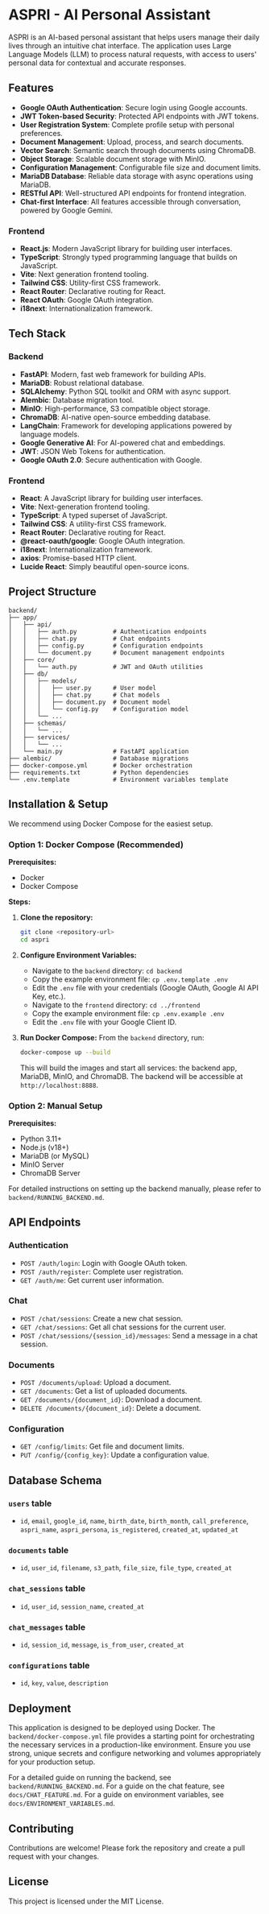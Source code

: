 # ASPRI - AI Personal Assistant

ASPRI is an AI-based personal assistant that helps users manage their daily lives through an intuitive chat interface. The application uses Large Language Models (LLM) to process natural requests, with access to users' personal data for contextual and accurate responses.

## Features

- **Google OAuth Authentication**: Secure login using Google accounts.
- **JWT Token-based Security**: Protected API endpoints with JWT tokens.
- **User Registration System**: Complete profile setup with personal preferences.
- **Document Management**: Upload, process, and search documents.
- **Vector Search**: Semantic search through documents using ChromaDB.
- **Object Storage**: Scalable document storage with MinIO.
- **Configuration Management**: Configurable file size and document limits.
- **MariaDB Database**: Reliable data storage with async operations using MariaDB.
- **RESTful API**: Well-structured API endpoints for frontend integration.
- **Chat-first Interface**: All features accessible through conversation, powered by Google Gemini.

### Frontend
- **React.js**: Modern JavaScript library for building user interfaces.
- **TypeScript**: Strongly typed programming language that builds on JavaScript.
- **Vite**: Next generation frontend tooling.
- **Tailwind CSS**: Utility-first CSS framework.
- **React Router**: Declarative routing for React.
- **React OAuth**: Google OAuth integration.
- **i18next**: Internationalization framework.

## Tech Stack

### Backend
- **FastAPI**: Modern, fast web framework for building APIs.
- **MariaDB**: Robust relational database.
- **SQLAlchemy**: Python SQL toolkit and ORM with async support.
- **Alembic**: Database migration tool.
- **MinIO**: High-performance, S3 compatible object storage.
- **ChromaDB**: AI-native open-source embedding database.
- **LangChain**: Framework for developing applications powered by language models.
- **Google Generative AI**: For AI-powered chat and embeddings.
- **JWT**: JSON Web Tokens for authentication.
- **Google OAuth 2.0**: Secure authentication with Google.

### Frontend
- **React**: A JavaScript library for building user interfaces.
- **Vite**: Next-generation frontend tooling.
- **TypeScript**: A typed superset of JavaScript.
- **Tailwind CSS**: A utility-first CSS framework.
- **React Router**: Declarative routing for React.
- **@react-oauth/google**: Google OAuth integration.
- **i18next**: Internationalization framework.
- **axios**: Promise-based HTTP client.
- **Lucide React**: Simply beautiful open-source icons.

## Project Structure

```
backend/
├── app/
│   ├── api/
│   │   ├── auth.py          # Authentication endpoints
│   │   ├── chat.py          # Chat endpoints
│   │   ├── config.py        # Configuration endpoints
│   │   └── document.py      # Document management endpoints
│   ├── core/
│   │   └── auth.py          # JWT and OAuth utilities
│   ├── db/
│   │   ├── models/
│   │   │   ├── user.py      # User model
│   │   │   ├── chat.py      # Chat models
│   │   │   ├── document.py  # Document model
│   │   │   └── config.py    # Configuration model
│   │   └── ...
│   ├── schemas/
│   │   └── ...
│   ├── services/
│   │   └── ...
│   └── main.py              # FastAPI application
├── alembic/                 # Database migrations
├── docker-compose.yml       # Docker orchestration
├── requirements.txt         # Python dependencies
└── .env.template            # Environment variables template
```

## Installation & Setup

We recommend using Docker Compose for the easiest setup.

### Option 1: Docker Compose (Recommended)

**Prerequisites:**
- Docker
- Docker Compose

**Steps:**
1.  **Clone the repository:**
    ```bash
    git clone <repository-url>
    cd aspri
    ```
2.  **Configure Environment Variables:**
    - Navigate to the `backend` directory: `cd backend`
    - Copy the example environment file: `cp .env.template .env`
    - Edit the `.env` file with your credentials (Google OAuth, Google AI API Key, etc.).
    - Navigate to the `frontend` directory: `cd ../frontend`
    - Copy the example environment file: `cp .env.example .env`
    - Edit the `.env` file with your Google Client ID.

3.  **Run Docker Compose:**
    From the `backend` directory, run:
    ```bash
    docker-compose up --build
    ```
    This will build the images and start all services: the backend app, MariaDB, MinIO, and ChromaDB. The backend will be accessible at `http://localhost:8888`.

### Option 2: Manual Setup

**Prerequisites:**
- Python 3.11+
- Node.js (v18+)
- MariaDB (or MySQL)
- MinIO Server
- ChromaDB Server

For detailed instructions on setting up the backend manually, please refer to `backend/RUNNING_BACKEND.md`.

## API Endpoints

### Authentication
- `POST /auth/login`: Login with Google OAuth token.
- `POST /auth/register`: Complete user registration.
- `GET /auth/me`: Get current user information.

### Chat
- `POST /chat/sessions`: Create a new chat session.
- `GET /chat/sessions`: Get all chat sessions for the current user.
- `POST /chat/sessions/{session_id}/messages`: Send a message in a chat session.

### Documents
- `POST /documents/upload`: Upload a document.
- `GET /documents`: Get a list of uploaded documents.
- `GET /documents/{document_id}`: Download a document.
- `DELETE /documents/{document_id}`: Delete a document.

### Configuration
- `GET /config/limits`: Get file and document limits.
- `PUT /config/{config_key}`: Update a configuration value.

## Database Schema

### `users` table
- `id`, `email`, `google_id`, `name`, `birth_date`, `birth_month`, `call_preference`, `aspri_name`, `aspri_persona`, `is_registered`, `created_at`, `updated_at`

### `documents` table
- `id`, `user_id`, `filename`, `s3_path`, `file_size`, `file_type`, `created_at`

### `chat_sessions` table
- `id`, `user_id`, `session_name`, `created_at`

### `chat_messages` table
- `id`, `session_id`, `message`, `is_from_user`, `created_at`

### `configurations` table
- `id`, `key`, `value`, `description`

## Deployment
This application is designed to be deployed using Docker. The `backend/docker-compose.yml` file provides a starting point for orchestrating the necessary services in a production-like environment. Ensure you use strong, unique secrets and configure networking and volumes appropriately for your production setup.

For a detailed guide on running the backend, see `backend/RUNNING_BACKEND.md`.
For a guide on the chat feature, see `docs/CHAT_FEATURE.md`.
For a guide on environment variables, see `docs/ENVIRONMENT_VARIABLES.md`.

## Contributing

Contributions are welcome! Please fork the repository and create a pull request with your changes.

## License

This project is licensed under the MIT License.